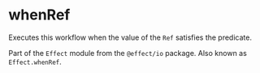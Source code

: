 # whenRef

Executes this workflow when the value of the `Ref` satisfies the predicate.

Part of the `Effect` module from the `@effect/io` package. Also known as `Effect.whenRef`.
